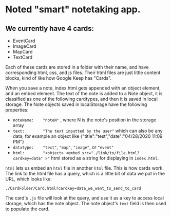 # Noted "smart" notetaking app.

## We currently have 4 cards:
- EventCard
- ImageCard
- MapCard
- TextCard

Each of these cards are stored in a folder with their name, and have corresponding html, css, and js files.
Their html files are just little content blocks, kind of like how Google Keep has "Cards".

When you save a note, index.html gets appended with an object element, and an embed element. 
The text of the note is added to a Note object, it is classified as one of the following cardtypes, and then it is saved in local storage.
The Note objects saved in localStorage have the following properties:

- `noteName:	"noteN"` , where N is the note's position in the storage array
- `text:		"The text inputted by the user"` which can also be any data, for example an object like {"title":"test","date":"04/28/2020 11:09 PM"}
- `datatype:	"text"`, `"map"`, `"image"`, or `"event"`
- `html:		"<object> <embed src="./link/to/file.html?cardkey=data" >"` html stored as a string for displaying in `index.html`.

`html` lets us embed an `html` file in another `html` file. This is how cards work.
The link to the html file has a query, which is a little bit of data we put in the URL, which looks like: 

` ./CardFolder/Card.html?cardkey=data_we_want_to_send_to_card `

The card's `.js` file will look at the query, and use it as a key to access local storage, which has the note object.
The note object's `text` field is then used to populate the card.
